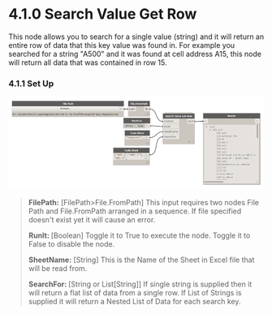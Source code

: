 # 4.1.0 Search Value Get Row

This node allows you to search for a single value (string) and it will return an entire row of data that this key value was found in. For example you searched for a string "A500" and it was found at cell address A15, this node will return all data that was contained in row 15. 

### 4.1.1 Set Up

![](SearchValueGetRow.png)

<blockquote>
<p><b>FilePath:</b> [FilePath>File.FromPath] This input requires two nodes File Path and File.FromPath arranged in a sequence. If file specified doesn't exist yet it will cause an error. </p>

<p><b>RunIt: </b> [Boolean] Toggle it to True to execute the node. Toggle it to False to disable the node. </p>

<p><b>SheetName:</b> [String] This is the Name of the Sheet in Excel file that will be read from. </p>

<p><b>SearchFor: </b>[String or List[String]] If single string is supplied then it will return a flat list of data from a single row. If List of Strings is supplied it will return a Nested List of Data for each search key. </p>
</blockquote>
